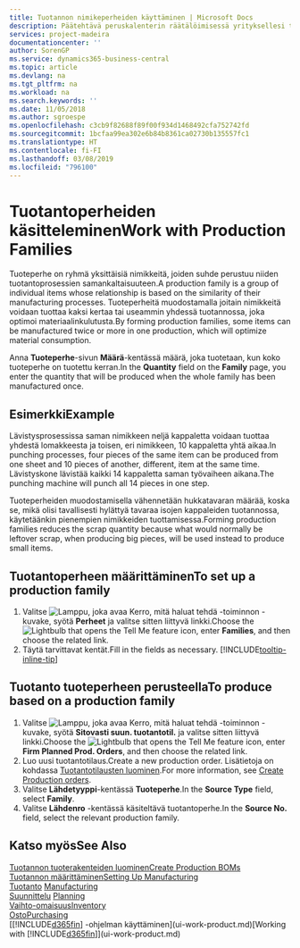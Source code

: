 ```yaml
---
title: Tuotannon nimikeperheiden käyttäminen | Microsoft Docs
description: Päätehtävä peruskalenterin räätälöimisessä yrityksellesi tai yhdelle sen liiketoimintakumppaneista on syöttää kaikki työskentely- ja ei-työskentelypäivätilan muutokset.
services: project-madeira
documentationcenter: ''
author: SorenGP
ms.service: dynamics365-business-central
ms.topic: article
ms.devlang: na
ms.tgt_pltfrm: na
ms.workload: na
ms.search.keywords: ''
ms.date: 11/05/2018
ms.author: sgroespe
ms.openlocfilehash: c3cb9f82688f89f00f934d1468492cfa752742fd
ms.sourcegitcommit: 1bcfaa99ea302e6b84b8361ca02730b135557fc1
ms.translationtype: HT
ms.contentlocale: fi-FI
ms.lasthandoff: 03/08/2019
ms.locfileid: "796100"
---
```

# <a name="work-with-production-families"></a><span data-ttu-id="aa9b4-103">Tuotantoperheiden käsitteleminen</span><span class="sxs-lookup"><span data-stu-id="aa9b4-103">Work with Production Families</span></span>
<span data-ttu-id="aa9b4-104">Tuoteperhe on ryhmä yksittäisiä nimikkeitä, joiden suhde perustuu niiden tuotantoprosessien samankaltaisuuteen.</span><span class="sxs-lookup"><span data-stu-id="aa9b4-104">A production family is a group of individual items whose relationship is based on the similarity of their manufacturing processes.</span></span> <span data-ttu-id="aa9b4-105">Tuoteperheitä muodostamalla joitain nimikkeitä voidaan tuottaa kaksi kertaa tai useammin yhdessä tuotannossa, joka optimoi materiaalinkulutusta.</span><span class="sxs-lookup"><span data-stu-id="aa9b4-105">By forming production families, some items can be manufactured twice or more in one production, which will optimize material consumption.</span></span>

<span data-ttu-id="aa9b4-106">Anna **Tuoteperhe**-sivun **Määrä**-kentässä määrä, joka tuotetaan, kun koko tuoteperhe on tuotettu kerran.</span><span class="sxs-lookup"><span data-stu-id="aa9b4-106">In the **Quantity** field on the **Family** page, you enter the quantity that will be produced when the whole family has been manufactured once.</span></span>

## <a name="example"></a><span data-ttu-id="aa9b4-107">Esimerkki</span><span class="sxs-lookup"><span data-stu-id="aa9b4-107">Example</span></span>
<span data-ttu-id="aa9b4-108">Lävistysprosessissa saman nimikkeen neljä kappaletta voidaan tuottaa yhdestä lomakkeesta ja toisen, eri nimikkeen, 10 kappaletta yhtä aikaa.</span><span class="sxs-lookup"><span data-stu-id="aa9b4-108">In punching processes, four pieces of the same item can be produced from one sheet and 10 pieces of another, different, item at the same time.</span></span> <span data-ttu-id="aa9b4-109">Lävistyskone lävistää kaikki 14 kappaletta saman työvaiheen aikana.</span><span class="sxs-lookup"><span data-stu-id="aa9b4-109">The punching machine will punch all 14 pieces in one step.</span></span>

<span data-ttu-id="aa9b4-110">Tuoteperheiden muodostamisella vähennetään hukkatavaran määrää, koska se, mikä olisi tavallisesti hylättyä tavaraa isojen kappaleiden tuotannossa, käytetäänkin pienempien nimikkeiden tuottamisessa.</span><span class="sxs-lookup"><span data-stu-id="aa9b4-110">Forming production families reduces the scrap quantity because what would normally be leftover scrap, when producing big pieces, will be used instead to produce small items.</span></span>

## <a name="to-set-up-a-production-family"></a><span data-ttu-id="aa9b4-111">Tuotantoperheen määrittäminen</span><span class="sxs-lookup"><span data-stu-id="aa9b4-111">To set up a production family</span></span>
1. <span data-ttu-id="aa9b4-112">Valitse ![Lamppu, joka avaa Kerro, mitä haluat tehdä -toiminnon](media/ui-search/search_small.png "Kerro, mitä haluat tehdä") -kuvake, syötä **Perheet** ja valitse sitten liittyvä linkki.</span><span class="sxs-lookup"><span data-stu-id="aa9b4-112">Choose the ![Lightbulb that opens the Tell Me feature](media/ui-search/search_small.png "Tell me what you want to do") icon, enter **Families**, and then choose the related link.</span></span>
2. <span data-ttu-id="aa9b4-113">Täytä tarvittavat kentät.</span><span class="sxs-lookup"><span data-stu-id="aa9b4-113">Fill in the fields as necessary.</span></span> [!INCLUDE[tooltip-inline-tip](includes/tooltip-inline-tip_md.md)]

## <a name="to-produce-based-on-a-production-family"></a><span data-ttu-id="aa9b4-114">Tuotanto tuoteperheen perusteella</span><span class="sxs-lookup"><span data-stu-id="aa9b4-114">To produce based on a production family</span></span>
1. <span data-ttu-id="aa9b4-115">Valitse ![Lamppu, joka avaa Kerro, mitä haluat tehdä -toiminnon](media/ui-search/search_small.png "Kerro, mitä haluat tehdä") -kuvake, syötä **Sitovasti suun. tuotantotil.** ja valitse sitten liittyvä linkki.</span><span class="sxs-lookup"><span data-stu-id="aa9b4-115">Choose the ![Lightbulb that opens the Tell Me feature](media/ui-search/search_small.png "Tell me what you want to do") icon, enter **Firm Planned Prod. Orders**, and then choose the related link.</span></span>
2. <span data-ttu-id="aa9b4-116">Luo uusi tuotantotilaus.</span><span class="sxs-lookup"><span data-stu-id="aa9b4-116">Create a new production order.</span></span> <span data-ttu-id="aa9b4-117">Lisätietoja on kohdassa [Tuotantotilausten luominen](production-how-to-create-production-orders.md).</span><span class="sxs-lookup"><span data-stu-id="aa9b4-117">For more information, see [Create Production orders](production-how-to-create-production-orders.md).</span></span>
3. <span data-ttu-id="aa9b4-118">Valitse **Lähdetyyppi**-kentässä **Tuoteperhe**.</span><span class="sxs-lookup"><span data-stu-id="aa9b4-118">In the **Source Type** field, select **Family**.</span></span>  
4. <span data-ttu-id="aa9b4-119">Valitse **Lähdenro** -kentässä käsiteltävä tuotantoperhe.</span><span class="sxs-lookup"><span data-stu-id="aa9b4-119">In the **Source No.** field, select the relevant production family.</span></span>

## <a name="see-also"></a><span data-ttu-id="aa9b4-120">Katso myös</span><span class="sxs-lookup"><span data-stu-id="aa9b4-120">See Also</span></span>
[<span data-ttu-id="aa9b4-121">Tuotannon tuoterakenteiden luominen</span><span class="sxs-lookup"><span data-stu-id="aa9b4-121">Create Production BOMs</span></span>](production-how-to-create-production-boms.md)  
[<span data-ttu-id="aa9b4-122">Tuotannon määrittäminen</span><span class="sxs-lookup"><span data-stu-id="aa9b4-122">Setting Up Manufacturing</span></span>](production-configure-production-processes.md)  
<span data-ttu-id="aa9b4-123">[Tuotanto](production-manage-manufacturing.md)  </span><span class="sxs-lookup"><span data-stu-id="aa9b4-123">[Manufacturing](production-manage-manufacturing.md)  </span></span>  
<span data-ttu-id="aa9b4-124">[Suunnittelu](production-planning.md) </span><span class="sxs-lookup"><span data-stu-id="aa9b4-124">[Planning](production-planning.md) </span></span>  
[<span data-ttu-id="aa9b4-125">Vaihto-omaisuus</span><span class="sxs-lookup"><span data-stu-id="aa9b4-125">Inventory</span></span>](inventory-manage-inventory.md)  
[<span data-ttu-id="aa9b4-126">Osto</span><span class="sxs-lookup"><span data-stu-id="aa9b4-126">Purchasing</span></span>](purchasing-manage-purchasing.md)  
<span data-ttu-id="aa9b4-127">[[!INCLUDE[d365fin](includes/d365fin_md.md)] -ohjelman käyttäminen](ui-work-product.md)</span><span class="sxs-lookup"><span data-stu-id="aa9b4-127">[Working with [!INCLUDE[d365fin](includes/d365fin_md.md)]](ui-work-product.md)</span></span>

